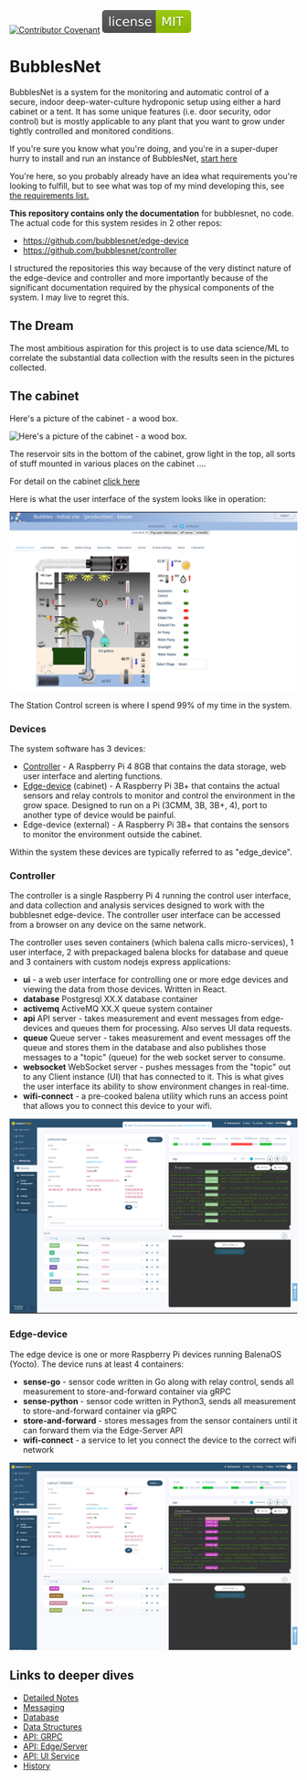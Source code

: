 [![Contributor Covenant](https://img.shields.io/badge/Contributor%20Covenant-2.1-4baaaa.svg)](code_of_conduct.md)
[![License](images/bubblesnet.svg)](https://github.com/bubblesnet/documentation/LICENSE)

# BubblesNet
BubblesNet is a system for the monitoring and automatic control of a secure, indoor deep-water-culture hydroponic 
setup using either a hard cabinet or a tent.  It has some unique features 
(i.e. door security, odor control) but is mostly applicable to any plant that you want to grow under
tightly controlled and monitored conditions.

If you're sure you know what you're doing, and you're in a super-duper hurry to install 
and run an instance of BubblesNet, [start here](GettingStarted.md)

You're here, so you probably already have an idea what requirements you're 
looking to fulfill, but to see what was top of my mind developing this, see
[the requirements list.](Requirements.md)

**This repository contains only the documentation** for bubblesnet, no code.  
The actual code for this system resides in 2 other repos:
- https://github.com/bubblesnet/edge-device
- https://github.com/bubblesnet/controller

I structured the repositories this way because of the very distinct nature of the edge-device and controller
and more importantly because of the significant documentation required by the 
physical components of the system.  I may live to regret this.

## The Dream
The most ambitious aspiration for this project is to use data science/ML to correlate the 
substantial data collection with the results seen in the pictures collected.  

## The cabinet

Here's a picture of the cabinet - a wood box.  

![Here's a picture of the cabinet - a wood box.](cabinet/full_view.png)

The reservoir sits in the bottom of the cabinet, grow light in the top, all sorts
of stuff mounted in various places on the cabinet ....

For detail on the cabinet [click here](cabinet/README.md)

Here is what the user interface of the system looks like in operation:

![A screenshot of the control tab](user_interface/Screen_Station_Control.png "The system control tab")

The Station Control screen is where I spend 99% of my time in the system.

### Devices
The system software has 3 devices:
* [Controller](https://github.com/bubblesnet/controller) - A Raspberry Pi 4 8GB that contains the data storage, web user interface and alerting functions. 
* [Edge-device](https://github.com/bubblesnet/edge-device) (cabinet) - A Raspberry Pi 3B+ that contains the actual sensors and relay controls to monitor and control the environment in the
grow space.  Designed to run on a Pi (3CMM, 3B, 3B+, 4), port to another type of device would be painful.
* Edge-device (external) - A Raspberry Pi 3B+ that contains the sensors to monitor the environment outside the cabinet.

Within the system these devices are typically referred to as "edge_device".

### Controller
The controller is a single Raspberry Pi 4 running the control user interface, and data collection and analysis services designed to 
work with the bubblesnet edge-device. The controller user interface can be accessed from a browser on any device
on the same network.

The controller uses seven containers (which balena calls micro-services), 1 user interface, 2 with prepackaged balena blocks
 for database and queue and 3 containers with custom nodejs express applications:
* **ui** - a web user interface for controlling one or more edge devices
  and viewing the data from those devices.  Written in React.
* **database** Postgresql XX.X database container
* **activemq** ActiveMQ XX.X queue system container
* **api** API server - takes measurement and event messages from edge-devices and queues them for processing.  Also
  serves UI data requests. 
* **queue** Queue server - takes measurement and event messages off the queue and stores them in the database and also publishes
those messages to a "topic" (queue) for the web socket server to consume.
* **websocket** WebSocket server - pushes messages from the "topic" out to any Client instance (UI) that has connected to it. This
is what gives the user interface its ability to show environment changes in real-time.
* **wifi-connect**  - a pre-cooked balena utility which runs an access point that allows you to connect this device to your wifi.

![Controller device in balena with 6 containers](balena/controller-device-containers.png)

### Edge-device
The edge device is one or more Raspberry Pi devices running BalenaOS (Yocto). The device runs at least
4 containers:
* **sense-go** - sensor code written in Go along with relay control, sends all measurement to store-and-forward container via gRPC
* **sense-python** - sensor code written in Python3, sends all measurement to store-and-forward container via gRPC
* **store-and-forward** - stores messages from the sensor containers until it can forward them via the Edge-Server API
* **wifi-connect** - a service to let you connect the device to the correct wifi network

![Edge device in balena with 4 containers](balena/edge-device-device.png)

## Links to deeper dives
* [Detailed Notes](Notes.md)
* [Messaging](Messaging.md)
* [Database](Database.md)
* [Data Structures](DataStructures.md)
* [API: GRPC](APIGRPC.md)
* [API: Edge/Server](APIEdge.md)
* [API: UI Service](APIUIService.md)
* [History](History.md)





